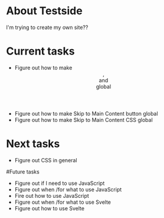 # About Testside
I'm trying to create my own site??

# Current tasks
* Figure out how to make <header>, <nav> and <footer> global
* Figure out how to make Skip to Main Content button global
* Figure out how to make Skip to Main Content CSS global

# Next tasks
* Figure out CSS in general

#Future tasks
* Figure out if I need to use JavaScript
* Figure out when /for what to use JavaScript
* Fire out how to use JavaScript
* Figure out when /for what to use Svelte
* Figure out how to use Svelte
